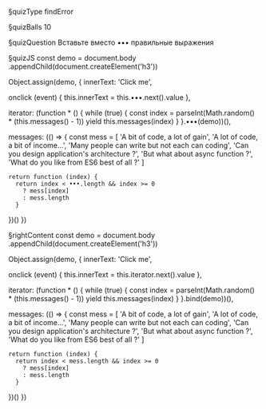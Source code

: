§quizType
findError

§quizBalls
10

§quizQuestion
Вставьте вместо ••• правильные выражения



§quizJS
const demo = document.body
  .appendChild(document.createElement('h3'))

Object.assign(demo, {
  innerText: 'Click me',

  onclick (event) {
    this.innerText = this.•••.next().value
  },

  iterator: (function * () {
    while (true) {
      const index = parseInt(Math.random() * (this.messages() - 1))
      yield this.messages(index)
    }
  }.•••(demo))(),

  messages: (() => {
    const mess = [
      'A bit of code, a lot of gain',
      'A lot of code, a bit of income...',
      'Many people can write but not each can coding',
      'Can you design application\'s architecture ?',
      'But what about async function ?',
      'What do you like from ES6 best of all ?'
    ]

    return function (index) {
      return index < •••.length && index >= 0
        ? mess[index]
        : mess.length
      }
  })()
})


§rightContent
const demo = document.body
  .appendChild(document.createElement('h3'))

Object.assign(demo, {
  innerText: 'Click me',

  onclick (event) {
    this.innerText = this.iterator.next().value
  },

  iterator: (function * () {
    while (true) {
      const index = parseInt(Math.random() * (this.messages() - 1))
      yield this.messages(index)
    }
  }.bind(demo))(),

  messages: (() => {
    const mess = [
      'A bit of code, a lot of gain',
      'A lot of code, a bit of income...',
      'Many people can write but not each can coding',
      'Can you design application\'s architecture ?',
      'But what about async function ?',
      'What do you like from ES6 best of all ?'
    ]

    return function (index) {
      return index < mess.length && index >= 0
        ? mess[index]
        : mess.length
      }
  })()
})
